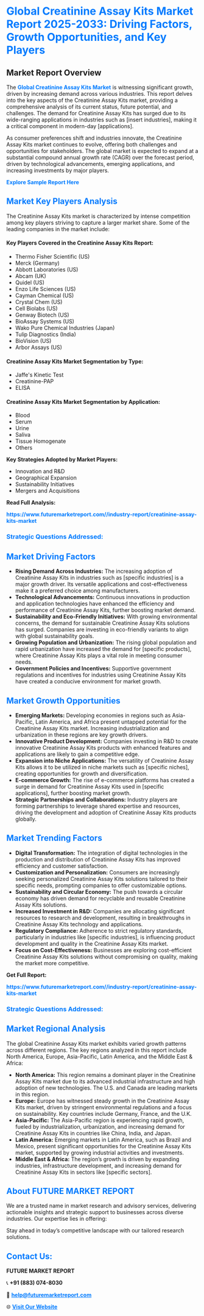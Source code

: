 <h1 style="color: #007BFF;">Global Creatinine Assay Kits Market Report 2025-2033: Driving Factors, Growth Opportunities, and Key Players</h1>

<section id="overview">
<h2>Market Report Overview</h2>
<p>The <a href="https://www.futuremarketreport.com//industry-report/creatinine-assay-kits-market" style="color: #007BFF; text-decoration: none;"><strong>Global Creatinine Assay Kits Market</strong></a> is witnessing significant growth, driven by increasing demand across various industries. This report delves into the key aspects of the Creatinine Assay Kits market, providing a comprehensive analysis of its current status, future potential, and challenges. The demand for Creatinine Assay Kits has surged due to its wide-ranging applications in industries such as [insert industries], making it a critical component in modern-day [applications].</p>
<p>As consumer preferences shift and industries innovate, the Creatinine Assay Kits market continues to evolve, offering both challenges and opportunities for stakeholders. The global market is expected to expand at a substantial compound annual growth rate (CAGR) over the forecast period, driven by technological advancements, emerging applications, and increasing investments by major players.</p>
</section>

<section id="overview">
<p><a href="https://www.futuremarketreport.com//request-sample/reportId=45960" style="color: #007BFF; text-decoration: none;"><strong>Explore Sample Report Here</strong></a></p>
</section>

<section id="key-players">
<h2 style="color: #007BFF;">Market Key Players Analysis</h2>
<p>The Creatinine Assay Kits market is characterized by intense competition among key players striving to capture a larger market share. Some of the leading companies in the market include:</p>
<h4>Key Players Covered in the Creatinine Assay Kits Report:</h4>
<ul><li>Thermo Fisher Scientific (US)</li><li>Merck (Germany)</li><li>Abbott Laboratories (US)</li><li>Abcam (UK)</li><li>Quidel (US)</li><li>Enzo Life Sciences (US)</li><li>Cayman Chemical (US)</li><li>Crystal Chem (US)</li><li>Cell Biolabs (US)</li><li>Genway Biotech (US)</li><li>BioAssay Systems (US)</li><li>Wako Pure Chemical Industries (Japan)</li><li>Tulip Diagnostics (India)</li><li>BioVision (US)</li><li>Arbor Assays (US)</li></ul>
<h4>Creatinine Assay Kits Market Segmentation by Type:</h4>
<ul><li>Jaffe&#039;s Kinetic Test</li><li>Creatinine-PAP</li><li>ELISA</li></ul>

<h4>Creatinine Assay Kits Market Segmentation by Application:</h4>
<ul><li>Blood</li><li>Serum</li><li>Urine</li><li>Saliva</li><li>Tissue Homogenate</li><li>Others</li></ul>
<p><strong>Key Strategies Adopted by Market Players:</strong></p>
<ul>
<li>Innovation and R&D</li>
<li>Geographical Expansion</li>
<li>Sustainability Initiatives</li>
<li>Mergers and Acquisitions</li>
</ul>
</section>

<section>
<p><strong>Read Full Analysis: </strong></p><a href="https://www.futuremarketreport.com//industry-report/creatinine-assay-kits-market" style="color: #007BFF; text-decoration: none;"><strong>https://www.futuremarketreport.com//industry-report/creatinine-assay-kits-market</strong></a>
<h3 style="color: #007BFF;">Strategic Questions Addressed:</h3>
</section>

<section id="driving-factors">
<h2 style="color: #007BFF;">Market Driving Factors</h2>
<ul>
<li><strong>Rising Demand Across Industries:</strong> The increasing adoption of Creatinine Assay Kits in industries such as [specific industries] is a major growth driver. Its versatile applications and cost-effectiveness make it a preferred choice among manufacturers.</li>
<li><strong>Technological Advancements:</strong> Continuous innovations in production and application technologies have enhanced the efficiency and performance of Creatinine Assay Kits, further boosting market demand.</li>
<li><strong>Sustainability and Eco-Friendly Initiatives:</strong> With growing environmental concerns, the demand for sustainable Creatinine Assay Kits solutions has surged. Companies are investing in eco-friendly variants to align with global sustainability goals.</li>
<li><strong>Growing Population and Urbanization:</strong> The rising global population and rapid urbanization have increased the demand for [specific products], where Creatinine Assay Kits plays a vital role in meeting consumer needs.</li>
<li><strong>Government Policies and Incentives:</strong> Supportive government regulations and incentives for industries using Creatinine Assay Kits have created a conducive environment for market growth.</li>
</ul>
</section>

<section id="growth-opportunities">
<h2 style="color: #007BFF;">Market Growth Opportunities</h2>
<ul>
<li><strong>Emerging Markets:</strong> Developing economies in regions such as Asia-Pacific, Latin America, and Africa present untapped potential for the Creatinine Assay Kits market. Increasing industrialization and urbanization in these regions are key growth drivers.</li>
<li><strong>Innovative Product Development:</strong> Companies investing in R&D to create innovative Creatinine Assay Kits products with enhanced features and applications are likely to gain a competitive edge.</li>
<li><strong>Expansion into Niche Applications:</strong> The versatility of Creatinine Assay Kits allows it to be utilized in niche markets such as [specific niches], creating opportunities for growth and diversification.</li>
<li><strong>E-commerce Growth:</strong> The rise of e-commerce platforms has created a surge in demand for Creatinine Assay Kits used in [specific applications], further boosting market growth.</li>
<li><strong>Strategic Partnerships and Collaborations:</strong> Industry players are forming partnerships to leverage shared expertise and resources, driving the development and adoption of Creatinine Assay Kits products globally.</li>
</ul>
</section>

<section id="trending-factors">
<h2 style="color: #007BFF;">Market Trending Factors</h2>
<ul>
<li><strong>Digital Transformation:</strong> The integration of digital technologies in the production and distribution of Creatinine Assay Kits has improved efficiency and customer satisfaction.</li>
<li><strong>Customization and Personalization:</strong> Consumers are increasingly seeking personalized Creatinine Assay Kits solutions tailored to their specific needs, prompting companies to offer customizable options.</li>
<li><strong>Sustainability and Circular Economy:</strong> The push towards a circular economy has driven demand for recyclable and reusable Creatinine Assay Kits solutions.</li>
<li><strong>Increased Investment in R&D:</strong> Companies are allocating significant resources to research and development, resulting in breakthroughs in Creatinine Assay Kits technology and applications.</li>
<li><strong>Regulatory Compliance:</strong> Adherence to strict regulatory standards, particularly in industries like [specific industries], is influencing product development and quality in the Creatinine Assay Kits market.</li>
<li><strong>Focus on Cost-Effectiveness:</strong> Businesses are exploring cost-efficient Creatinine Assay Kits solutions without compromising on quality, making the market more competitive.</li>
</ul>
</section>

<section>
<p><strong>Get Full Report: </strong></p><a href="https://www.futuremarketreport.com//industry-report/creatinine-assay-kits-market" style="color: #007BFF; text-decoration: none;"><strong>https://www.futuremarketreport.com//industry-report/creatinine-assay-kits-market</strong></a>
<h3 style="color: #007BFF;">Strategic Questions Addressed:</h3>
</section>


<section id="regional-analysis">
<h2 style="color: #007BFF;">Market Regional Analysis</h2>
<p>The global Creatinine Assay Kits market exhibits varied growth patterns across different regions. The key regions analyzed in this report include North America, Europe, Asia-Pacific, Latin America, and the Middle East & Africa:</p>
<ul>
<li><strong>North America:</strong> This region remains a dominant player in the Creatinine Assay Kits market due to its advanced industrial infrastructure and high adoption of new technologies. The U.S. and Canada are leading markets in this region.</li>
<li><strong>Europe:</strong> Europe has witnessed steady growth in the Creatinine Assay Kits market, driven by stringent environmental regulations and a focus on sustainability. Key countries include Germany, France, and the U.K.</li>
<li><strong>Asia-Pacific:</strong> The Asia-Pacific region is experiencing rapid growth, fueled by industrialization, urbanization, and increasing demand for Creatinine Assay Kits in countries like China, India, and Japan.</li>
<li><strong>Latin America:</strong> Emerging markets in Latin America, such as Brazil and Mexico, present significant opportunities for the Creatinine Assay Kits market, supported by growing industrial activities and investments.</li>
<li><strong>Middle East & Africa:</strong> The region’s growth is driven by expanding industries, infrastructure development, and increasing demand for Creatinine Assay Kits in sectors like [specific sectors].</li>
</ul>
</section>

<footer>
<h2 style="color: #007BFF;">About FUTURE MARKET REPORT</h2>
<p>We are a trusted name in market research and advisory services, delivering actionable insights and strategic support to businesses across diverse industries. Our expertise lies in offering:</p>

<p>Stay ahead in today’s competitive landscape with our tailored research solutions.</p>

<h2 style="color: #007BFF;">Contact Us:</h2>
<p><strong>FUTURE MARKET REPORT</strong></p>
<p>📞 <strong>+91 (883) 074-8030</strong></p>
<p>📧 <strong><a href="mailto:help@futuremarketreport.com" style="color: #007BFF;">help@futuremarketreport.com</a></strong></p>
<p>🌐 <strong><a href="https://www.futuremarketreport.com/" style="color: #007BFF;">Visit Our Website</a></strong></p>
</footer>